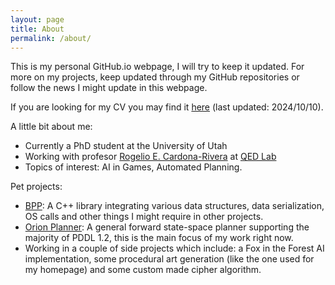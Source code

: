 ```yaml
---
layout: page
title: About
permalink: /about/
---
```


This is my personal GitHub.io webpage, I will try to keep it updated.
For more on my projects, keep updated through my GitHub repositories or follow the news I might update in this webpage.

If you are looking for my CV you may find it [here](/resources/CV_English_Short.pdf) (last updated: 2024/10/10).

A little bit about me:

- Currently a PhD student at the University of Utah
- Working with profesor [Rogelio E. Cardona-Rivera](http://rogel.io/) at [QED Lab](http://qed.cs.utah.edu/)
- Topics of interest: AI in Games, Automated Planning.

Pet projects:

- [BPP](https://github.com/BlopaSc/BPP): A C++ library integrating various data structures, data serialization, OS calls and other things I might require in other projects.
- [Orion Planner](https://github.com/BlopaSc/OrionPlanner-public): A general forward state-space planner supporting the majority of PDDL 1.2, this is the main focus of my work right now.
- Working in a couple of side projects which include: a Fox in the Forest AI implementation, some procedural art generation (like the one used for my homepage) and some custom made cipher algorithm.
